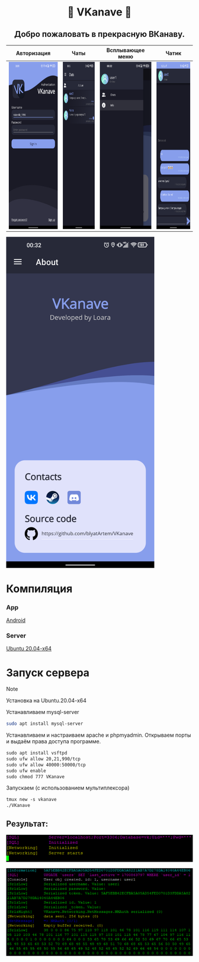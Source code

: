 <h1 align="center">
    🌿  VKanave 🌿
</h1>

<h2 align="center">
<b>Добро пожаловать в прекрасную ВКанаву.</b>
</h2>

| Авторизация | Чаты | Всплывающее меню | Чатик |
|--|--|--|--|
| <img src="Assets/p3.png" alt="image" width="300" height="450"> | <img src="Assets/chats.png" alt="image" width="300" height="450"> | <img src="Assets/p2.png" alt="image" width="300" height="450"> | <img src="Assets/chat1.png" alt="image" width="300" height="450"> |

<img align="center" src="Assets/p1.png" width="400" height="auto" alt="image">

# Компиляция

### App

[Android](VKanave/compile.bat)

### Server

[Ubuntu 20.04-x64](VKanaveServer/compile.bat)

# Запуск сервера

> [!NOTE] 
> Установка на Ubuntu.20.04-x64
> 
Устанавливаем mysql-server

```bash
sudo apt install mysql-server
```

Устанавливаем и настраиваем apache и phpmyadmin. Открываем порты и выдаём права доступа программе.

```shell
sudo apt install vsftpd
sudo ufw allow 20,21,990/tcp
sudo ufw allow 40000:50000/tcp
sudo ufw enable
sudo chmod 777 VKanave
```

Запускаем (с использованием мультиплексора)

```shell
tmux new -s vkanave
./VKanave
```

## Результат:

![](Assets/s1.png)

![](Assets/s2.png)

